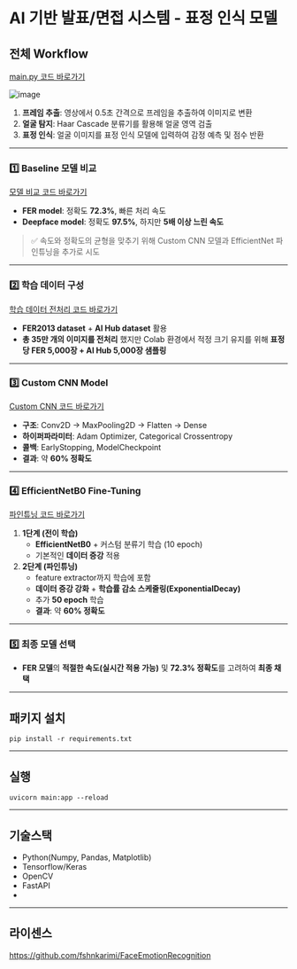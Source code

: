 # AI 기반 발표/면접 시스템 - 표정 인식 모델 

## 전체 Workflow

[main.py 코드 바로가기](https://github.com/mingd00/Face-Recognition/blob/main/main.py)

![image](https://github.com/user-attachments/assets/170eb1fc-b66a-4473-8258-0fb93a419bc2)

1. **프레임 추출**: 영상에서 0.5초 간격으로 프레임을 추출하여 이미지로 변환
2. **얼굴 탐지**: Haar Cascade 분류기를 활용해 얼굴 영역 검출
3. **표정 인식**: 얼굴 이미지를 표정 인식 모델에 입력하여 감정 예측 및 점수 반환

---

### 1️⃣ **Baseline 모델 비교**

[모델 비교 코드 바로가기](https://github.com/mingd00/Face-Recognition/blob/main/Notebooks/deepface_fer_model_test.ipynb)

- **FER model**: 정확도 **72.3%**, 빠른 처리 속도
- **Deepface model**: 정확도 **97.5%**, 하지만 **5배 이상 느린 속도**

> ✅ 속도와 정확도의 균형을 맞추기 위해 Custom CNN 모델과 EfficientNet 파인튜닝을 추가로 시도
> 

---

### 2️⃣ **학습 데이터 구성**

[학습 데이터 전처리 코드 바로가기](https://github.com/mingd00/Face-Recognition/blob/main/Notebooks/Data_Merging.ipynb)

- **FER2013 dataset** + **AI Hub dataset** 활용
- **총 35만 개의 이미지를 전처리** 했지만 Colab 환경에서 적정 크기 유지를 위해 **표정당 FER 5,000장 + AI Hub 5,000장 샘플링**

---

### 3️⃣ **Custom CNN Model**

[Custom CNN 코드 바로가기](https://github.com/mingd00/Face-Recognition/blob/main/Notebooks/Xception(with_total_data).ipynb)

- **구조**: Conv2D → MaxPooling2D → Flatten → Dense
- **하이퍼파라미터**: Adam Optimizer, Categorical Crossentropy
- **콜백**: EarlyStopping, ModelCheckpoint
- **결과**: 약 **60% 정확도**

---

### 4️⃣ **EfficientNetB0 Fine-Tuning**

[파인튜닝 코드 바로가기](https://github.com/mingd00/Face-Recognition/blob/main/Notebooks/EfficientNet_v2.ipynb)

1. **1단계 (전이 학습)**
    - **EfficientNetB0** + 커스텀 분류기 학습 (10 epoch)
    - 기본적인 **데이터 증강** 적용
2. **2단계 (파인튜닝)**
    - feature extractor까지 학습에 포함
    - **데이터 증강 강화** + **학습률 감소 스케줄링(ExponentialDecay)**
    - 추가 **50 epoch** 학습
    - **결과**: 약 **60% 정확도**

---

### 5️⃣ **최종 모델 선택**

- **FER 모델**의 **적절한 속도(실시간 적용 가능)** 및 **72.3% 정확도**를 고려하여 **최종 채택**

---

## 패키지 설치

```
pip install -r requirements.txt
```

---

## 실행

```
uvicorn main:app --reload
```

---

## 기술스택

- Python(Numpy, Pandas, Matplotlib)
- Tensorflow/Keras
- OpenCV
- FastAPI
- 

---

## 라이센스

https://github.com/fshnkarimi/FaceEmotionRecognition
